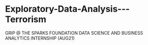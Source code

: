 # Exploratory-Data-Analysis---Terrorism
GRIP @ THE SPARKS FOUNDATION DATA SCIENCE AND BUSINESS ANALYTICS INTERNSHIP (AUG21)
